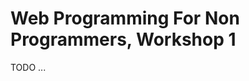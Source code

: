 Web Programming For Non Programmers, Workshop 1
===============================================

TODO ...
